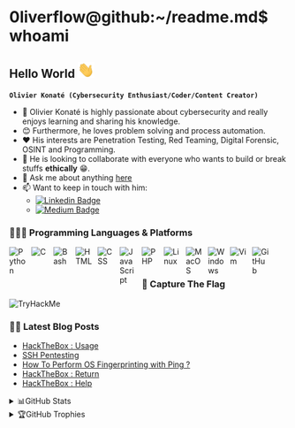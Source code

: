 # 0liverflow@github:~/readme.md$ whoami
## Hello World <img src="https://github.com/inspirasiprogrammer/inspirasiprogrammer/blob/main/wave.gif" width="30px">

**`Olivier Konaté (Cybersecurity Enthusiast/Coder/Content Creator)`**

- 🔐 Olivier Konaté is highly passionate about cybersecurity and really enjoys learning and sharing his knowledge.
- 😊 Furthermore, he loves problem solving and process automation.
- ❤️ His interests are Penetration Testing, Red Teaming, Digital Forensic, OSINT and Programming. 
- 👬 He is looking to collaborate with everyone who wants to build or break stuffs **ethically** 😁.
- 💬 Ask me about anything <a href="https://github.com/0liverFlow/0liverFlow/issues">here</a>
-  📫 Want to keep in touch with him: 
   - [![Linkedin Badge](https://img.shields.io/badge/-LinkedIn-blue?style=flat-square&logo=Linkedin&logoColor=white&link=https://www.linkedin.com/in/konateolivier)](https://www.linkedin.com/in/konateolivier) 
   - [![Medium Badge](https://img.shields.io/badge/-Medium-000000?style=flat-square&labelColor=000000&logo=Medium&link=https://olivierkonate.medium.com/)](https://olivierkonate.medium.com/)

### 👨🏾‍💻 Programming Languages & Platforms

<img align="left" alt="Python" width="30px" style="padding-right:10px;" src="https://cdn.jsdelivr.net/gh/devicons/devicon/icons/python/python-plain.svg" />
<img align="left" alt="C" width="30px" style="padding-right:10px;" src="https://cdn.jsdelivr.net/gh/devicons/devicon/icons/c/c-plain.svg" />
<img align="left" alt="Bash" width="30px" style="padding-right:10px;" src="https://cdn.jsdelivr.net/gh/devicons/devicon/icons/bash/bash-original.svg" />
<img align="left" alt="HTML" width="30px" style="padding-right:10px;" src="https://cdn.jsdelivr.net/gh/devicons/devicon/icons/html5/html5-plain.svg" />
<img align="left" alt="CSS" width="30px" style="padding-right:10px;" src="https://cdn.jsdelivr.net/gh/devicons/devicon/icons/css3/css3-plain.svg" />
<img align="left" alt="JavaScript" width="30px" style="padding-right:10px;" src="https://cdn.jsdelivr.net/gh/devicons/devicon/icons/javascript/javascript-plain.svg"/>
<img align="left" alt="PHP" width="30px" style="padding-right:10px;" src="https://cdn.jsdelivr.net/gh/devicons/devicon/icons/php/php-plain.svg" />
<img align="left" alt="Linux" width="30px" style="padding-right:10px;" src="https://cdn.jsdelivr.net/gh/devicons/devicon/icons/linux/linux-plain.svg" />
<img align="left" alt="MacOS" width="30px" style="padding-right:10px;" src="https://cdn-icons-png.flaticon.com/512/2/2235.png" />
<img align="left" alt="Windows" width="30px" style="padding-right:10px;" src="https://upload.wikimedia.org/wikipedia/commons/thumb/8/87/Windows_logo_-_2021.svg/1920px-Windows_logo_-_2021.svg.png">
<img align="left" alt="Vim" width="30px" style="padding-right:10px;" src="https://upload.wikimedia.org/wikipedia/commons/9/9f/Vimlogo.svg"/>
<img align="left" alt="GitHub" width="30px" style="padding-right:10px;" src="https://cdn.jsdelivr.net/gh/devicons/devicon/icons/github/github-original.svg" />
<br/><br/>
                                                                                 
### 🚩 Capture The Flag
<img src="https://tryhackme-badges.s3.amazonaws.com/0liverFlow.png" alt="TryHackMe">

### ✍🏾 Latest Blog Posts
<!-- BLOG-POST-LIST:START -->
- [HackTheBox : Usage](https://olivierkonate.medium.com/hackthebox-usage-f9c7e12818cd?source=rss-24b712d29cc------2)
- [SSH Pentesting](https://olivierkonate.medium.com/ssh-pentesting-c68c9f5c3000?source=rss-24b712d29cc------2)
- [How To Perform OS Fingerprinting with Ping ?](https://olivierkonate.medium.com/how-to-perform-os-fingerprinting-with-ping-441d2521a4e7?source=rss-24b712d29cc------2)
- [HackTheBox : Return](https://olivierkonate.medium.com/hackthebox-return-73fdf3e4a277?source=rss-24b712d29cc------2)
- [HackTheBox : Help](https://olivierkonate.medium.com/hackthebox-help-a2a4edc474b5?source=rss-24b712d29cc------2)
<!-- BLOG-POST-LIST:END -->
<details>
  <summary>📊GitHub Stats</summary>
  <table>
    <tr>
      <td align="center" style="padding=0;width=50%;">
        <img src="https://github-readme-stats.vercel.app/api/?username=0liverFlow&show_icons=true&theme=radical&hide_border=true&hide_title=true&count_private=true" />
      </td>
      <td align="center" style="padding=0;width=50%;">
        <img src="https://github-readme-stats.quantumlytangled.vercel.app/api/top-langs/?username=0liverFlow&show_icons=true&theme=radical&hide_border=true&icon_color=00000000&count_private=true" />
      </td>
    </tr>
  </table>
</details>
  
<details>
  <summary>🏆GitHub Trophies</summary>
<img align="left" alt="0liverFlow's GitHub Stats" src="https://github-profile-trophy.vercel.app/?username=0liverFlow&theme=darkhub" />
</details>
<br>
